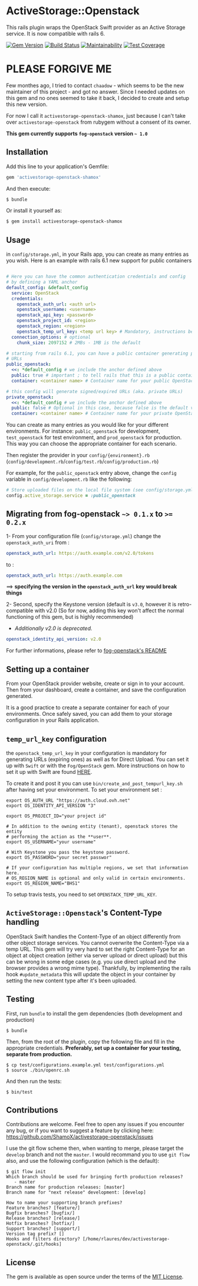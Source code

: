 # ActiveStorage::Openstack
This rails plugin wraps the OpenStack Swift provider as an Active Storage service. It is now compatible with rails 6.

[![Gem Version](https://badge.fury.io/rb/activestorage-openstack.svg)](https://badge.fury.io/rb/activestorage-openstack)
[![Build Status](https://travis-ci.com/ShamoX/activestorage-openstack.svg?branch=master)](https://travis-ci.com/ShamoX/activestorage-openstack)
[![Maintainability](https://api.codeclimate.com/v1/badges/567a1c8e09288db91781/maintainability)](https://codeclimate.com/github/ShamoX/activestorage-openstack/maintainability)
[![Test Coverage](https://api.codeclimate.com/v1/badges/567a1c8e09288db91781/test_coverage)](https://codeclimate.com/github/ShamoX/activestorage-openstack/test_coverage)


# PLEASE FORGIVE ME
Few monthes ago, I tried to contact `chaadow` - which seems to be the new maintainer
of this project - and got no answer. Since I needed updates on this gem and no ones
seemed to take it back, I decided to create and setup this new version.

For now I call it `activestorage-openstack-shamox`, just because I can't take over
`activestorage-openstack` from rubygem without a consent of its owner.

**This gem currently supports `fog-openstack` version `~ 1.0`**

## Installation
Add this line to your application's Gemfile:

```ruby
gem 'activestorage-openstack-shamox'
```

And then execute:
```bash
$ bundle
```

Or install it yourself as:
```bash
$ gem install activestorage-openstack-shamox
```

## Usage
in `config/storage.yml`, in your Rails app, you can create as many entries as
you wish. Here is an example with rails 6.1 new support for public containers

```yaml

# Here you can have the common authentication credentials and config
# by defining a YAML anchor
default_config: &default_config
  service: OpenStack
  credentials:
    openstack_auth_url: <auth url>
    openstack_username: <username>
    openstack_api_key: <password>
    openstack_project_id: <region>
    openstack_region: <region>
    openstack_temp_url_key: <temp url key> # Mandatory, instructions below
  connection_options: # optional
    chunk_size: 2097152 # 2MBs - 1MB is the default

# starting from rails 6.1, you can have a public container generating public
# URLs
public_openstack:
  <<: *default_config # we include the anchor defined above
  public: true # important ; to tell rails that this is a public container
  container: <container name> # Container name for your public OpenStack provider

# this config will generate signed/expired URLs (aka. private URLs)
private_openstack:
  <<: *default_config # we include the anchor defined above
  public: false # Optional in this case, because false is the default value
  container: <container name> # Container name for your private OpenStack provider
```

You can create as many entries as you would like for your different environments. For instance: `public_openstack` for development, `test_openstack` for test environment, and `prod_openstack` for production. This way you can choose the appropriate container for each scenario.

Then register the provider in your `config/{environment}.rb` (`config/development.rb`/`config/test.rb`/`config/production.rb`)

For example, for the `public_openstack` entry above, change the `config` variable in `config/development.rb` like the following:
```ruby
# Store uploaded files on the local file system (see config/storage.yml for options)
config.active_storage.service = :public_openstack
```

## Migrating from fog-openstack `~> 0.1.x` to `>= 0.2.x`

1- From your configuration file (`config/storage.yml`) change the `openstack_auth_uri` from :
```yaml
openstack_auth_url: https://auth.example.com/v2.0/tokens
```
to :
```yaml
openstack_auth_url: https://auth.example.com
```
==> **specifying the version in the `openstack_auth_url` key would break things**

2- Second, specify the Keystone version (default is `v3.0`, however it is retro-compatible with v2.0 (So for now, adding this key won't affect the normal functioning of this gem, but is highly recommended)
- *Additionally v2.0 is deprecated.*
```yaml
openstack_identity_api_version: v2.0
```

For further informations, please refer to [fog-openstack's README](https://github.com/fog/fog-openstack/)

## Setting up a container

From your OpenStack provider website, create or sign in to your account.
Then from your dashboard, create a container, and save the configuration generated.

It is a good practice to create a separate container for each of your environments.
Once safely saved, you can add them to your storage configuration in your Rails application.
## `temp_url_key` configuration

the `openstack_temp_url_key` in your configuration is mandatory for generating URLs (expiring ones) as well as for Direct Upload. You can set it up with `Swift` or with the `Fog/OpenStack` gem. More instructions on how to set it up with Swift are found [HERE](https://docs.openstack.org/swift/latest/api/temporary_url_middleware.html#secret-keys).

To create it and post it you can use `bin/create_and_post_tempurl_key.sh` after having set your environment.
To set your environment set :
```shell
export OS_AUTH_URL "https://auth.cloud.ovh.net"
export OS_IDENTITY_API_VERSION "3"

export OS_PROJECT_ID="your project id"

# In addition to the owning entity (tenant), openstack stores the entity
# performing the action as the **user**.
export OS_USERNAME="your username"

# With Keystone you pass the keystone password.
export OS_PASSWORD="your secret passwor"

# If your configuration has multiple regions, we set that information here.
# OS_REGION_NAME is optional and only valid in certain environments.
export OS_REGION_NAME="BHS1"
```

To setup travis tests, you need to set `OPENSTACK_TEMP_URL_KEY`.

## `ActiveStorage::Openstack`'s Content-Type handling

OpenStack Swift handles the Content-Type of an object differently from other
object storage services.
You cannot overwrite the Content-Type via a temp URL. This gem will try very
hard to set the right Content-Type for an object at
object creation (either via server upload or direct upload) but this can be
wrong in some edge cases (e.g. you use direct upload and the browser provides
a wrong mime type).
Thankfully, by implementing the rails hook `#update_metadata`
this will update the object in your container by setting the new content type
after it's been uploaded.

## Testing
First, run `bundle` to install the gem dependencies (both development and production)
```shell
$ bundle
```
Then, from the root of the plugin, copy the following file and fill in the appropriate credentials.
**Preferably, set up a container for your testing, separate from production.**
```shell
$ cp test/configurations.example.yml test/configurations.yml
$ source ./bin/openrc.sh
```
And then run the tests:
```shell
$ bin/test
```

## Contributions
Contributions are welcome. Feel free to open any issues if you encounter any bug, or if you want to suggest a feature by clicking here: https://github.com/ShamoX/activestorage-openstack/issues

I use the git flow scheme then, when wanting to merge, please target the `develop`
branch and not the `master`. I would recommand you to use `git flow` also, and
use the following configuration (which is the default):
```
$ git flow init
Which branch should be used for bringing forth production releases?
   - master
Branch name for production releases: [master]
Branch name for "next release" development: [develop]

How to name your supporting branch prefixes?
Feature branches? [feature/]
Bugfix branches? [bugfix/]
Release branches? [release/]
Hotfix branches? [hotfix/]
Support branches? [support/]
Version tag prefix? []
Hooks and filters directory? [/home/rlaures/dev/activestorage-openstack/.git/hooks]
```

## License
The gem is available as open source under the terms of the [MIT License](https://opensource.org/licenses/MIT).
